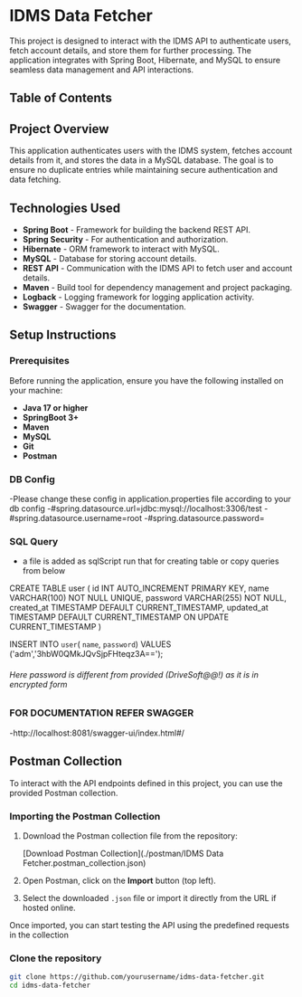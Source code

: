 # IDMS Data Fetcher

This project is designed to interact with the IDMS  API to authenticate users, fetch account details, and store them for further processing. The application integrates with Spring Boot, Hibernate, and MySQL to ensure seamless data management and API interactions.

## Table of Contents


## Project Overview

This application authenticates users with the IDMS system, fetches account details from it, and stores the data in a MySQL database. The goal is to ensure no duplicate entries while maintaining secure authentication and data fetching.

## Technologies Used

- **Spring Boot** - Framework for building the backend REST API.
- **Spring Security** - For authentication and authorization.
- **Hibernate** - ORM framework to interact with MySQL.
- **MySQL** - Database for storing account details.
- **REST API** - Communication with the IDMS API to fetch user and account details.
- **Maven** - Build tool for dependency management and project packaging.
- **Logback** - Logging framework for logging application activity.
- **Swagger** - Swagger for the documentation.

## Setup Instructions


### Prerequisites

Before running the application, ensure you have the following installed on your machine:

- **Java 17 or higher**
- **SpringBoot 3+**
- **Maven**
- **MySQL**
- **Git**
- **Postman**


### DB Config
-Please change these config in application.properties file according to your db config
-#spring.datasource.url=jdbc:mysql://localhost:3306/test
-#spring.datasource.username=root
-#spring.datasource.password=

### SQL Query

- a file is added as sqlScript run that for creating table or copy queries from below

CREATE TABLE user
(
    id         INT AUTO_INCREMENT PRIMARY KEY,
    name       VARCHAR(100) NOT NULL UNIQUE,
    password   VARCHAR(255) NOT NULL,
    created_at TIMESTAMP DEFAULT CURRENT_TIMESTAMP,
    updated_at TIMESTAMP DEFAULT CURRENT_TIMESTAMP ON UPDATE CURRENT_TIMESTAMP
)

INSERT INTO `user`( `name`, `password`) VALUES ('adm','3hbW0QMkJQvSjpFHteqz3A==');


###### Here password is different from provided (DriveSoft@@!) as it is in encrypted form


### FOR DOCUMENTATION REFER SWAGGER

-http://localhost:8081/swagger-ui/index.html#/


## Postman Collection

To interact with the API endpoints defined in this project, you can use the provided Postman collection.

### Importing the Postman Collection

1. Download the Postman collection file from the repository:

   [Download Postman Collection](./postman/IDMS Data Fetcher.postman_collection.json)

2. Open Postman, click on the **Import** button (top left).
3. Select the downloaded `.json` file or import it directly from the URL if hosted online.

Once imported, you can start testing the API using the predefined requests in the collection

### Clone the repository
```bash
git clone https://github.com/yourusername/idms-data-fetcher.git
cd idms-data-fetcher
